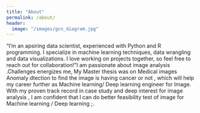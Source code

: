 ```yaml
---
title: "About"
permalink: /about/
header:
  image: "/images/gcn_diagram.jpg"
---
```


“I’m an apsiring data scientist, experienced with Python and R programming. I specialize in machine learning techniques, data wrangling and data visualizations. I love working on projects together, so feel free to reach out for collaboration!”I am passionate about image analysis .Challenges energizes me, My Master thesis was on Medical images Anomaly dtection to find the image is having cancer or not , which will help my career further as Machine learning/ Deep learning  engineer for Image.   With my proven track record in case study and deep interest for image analysis , I am confident that I can do better feasibility test of image for Machine learning / Deep learning ;.




